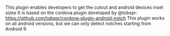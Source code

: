 This plugin enables developers to get the cutout and android devices inset sizes
It is based on the cordova plugin developed by @tobspr: https://github.com/tobspr/cordova-plugin-android-notch
This plugin works on all android versions, but we can only detect notches starting from Android 9.
